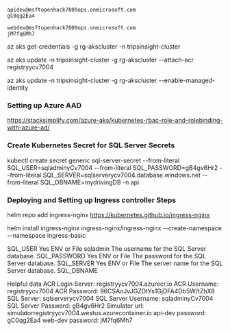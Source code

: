 


    apidev@msftopenhack7009ops.onmicrosoft.com
    gC0qg2Ea4

    webdev@msftopenhack7009ops.onmicrosoft.com
    jM7fq6Mh7


az aks get-credentials -g rg-akscluster -n tripsinsight-cluster

az aks update -n tripsinsight-cluster -g rg-akscluster --attach-acr registryycv7004

az aks update -n tripsinsight-cluster -g rg-akscluster --enable-managed-identity

### Setting up Azure AAD
https://stacksimplify.com/azure-aks/kubernetes-rbac-role-and-rolebinding-with-azure-ad/


### Create Kubernetes Secret for SQL Server Secrets
kubectl create secret generic  sql-server-secret --from-literal SQL_USER=sqladminyCv7004 --from-literal SQL_PASSWORD=gB4gv6Hr2 --from-literal SQL_SERVER=sqlserverycv7004.database.windows.net --from-literal SQL_DBNAME=mydrivingDB -n api


### Deploying and Setting up Ingress controller Steps
helm repo add ingress-nginx https://kubernetes.github.io/ingress-nginx

helm install ingress-nginx ingress-nginx/ingress-nginx --create-namespace --namespace ingress-basic 










SQL_USER	Yes	ENV or File	sqladmin	The username for the SQL Server database.
SQL_PASSWORD	Yes	ENV or File		The password for the SQL Server database.
SQL_SERVER	Yes	ENV or File		The server name for the SQL Server database.
SQL_DBNAME

Helpful data
ACR Login Server: registryycv7004.azurecr.io
ACR Username: registryycv7004
ACR Password: 96CSAoJvJGZDtYs1GjDFA4Db5W/tZhX8
SQL Server: sqlserverycv7004
SQL Server Username: sqladminyCv7004
SQL Server Password: gB4gv6Hr2
Simulator url: simulatorregistryycv7004.westus.azurecontainer.io
api-dev password: gC0qg2Ea4
web-dev password: jM7fq6Mh7